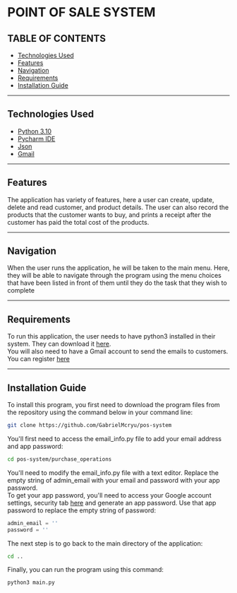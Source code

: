 # POINT OF SALE SYSTEM
## TABLE OF CONTENTS
- [Technologies Used](#technologies-used)
- [Features](#features)
- [Navigation](#navigation)
- [Requirements](#requirements)
- [Installation Guide](#installation-guide)
***
## Technologies Used
- [Python 3.10](https://www.python.org/downloads/release/python-3108/)
- [Pycharm IDE](https://www.jetbrains.com/pycharm/)
- [Json](https://www.json.org/json-en.html)
- [Gmail](https://www.google.com/gmail/about/)
***
## Features
The application has variety of features, here a user can create, update, delete and read customer, and product details. The user can also record the products that the customer wants to buy, and prints a receipt after the customer has paid the total cost of the products.
***
## Navigation
When the user runs the application, he will be taken to the main menu. Here, they will be able to navigate through the program using the menu choices that have been listed in front of them until they do the task that they wish to complete
***
## Requirements
To run this application, the user needs to have python3 installed in their system. They can download it [here](https://www.python.org/).\
You will also need to have a Gmail account to send the emails to customers. You can register [here](https://www.google.com/intl/en-GB/gmail/about/)
***
## Installation Guide
To install this program, you first need to download the program files from the repository using the command below in your command line:
```bash
git clone https://github.com/GabrielMcryu/pos-system
```
You'll first need to access the email_info.py file to add your email address and app password:
```bash
cd pos-system/purchase_operations
```
You'll need to modify the email_info.py file with a text editor. Replace the empty string of admin_email with your email and password with your app password.\
To get your app password, you'll need to access your Google account settings, security tab [here](https://myaccount.google.com/security) and generate an app password. Use that app password to replace the empty string of password:
```python
admin_email = ''
password = ''
```
The next step is to go back to the main directory of the application:
```bash
cd ..
```
Finally, you can run the program using this command:
```python
python3 main.py
```

